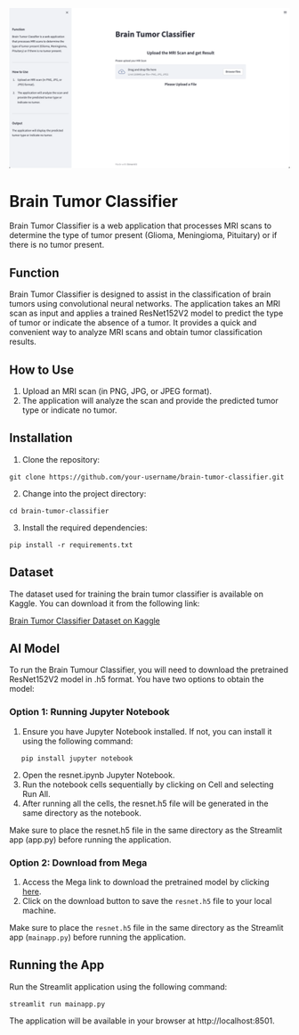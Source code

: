
![Brain Tumor Classifier](screenshot.png)

## 
# Brain Tumor Classifier
Brain Tumor Classifier is a web application that processes MRI scans to determine the type of tumor present (Glioma, Meningioma, Pituitary) or if there is no tumor present.


## Function
Brain Tumor Classifier is designed to assist in the classification of brain tumors using convolutional neural networks. The application takes an MRI scan as input and applies a trained ResNet152V2 model to predict the type of tumor or indicate the absence of a tumor. It provides a quick and convenient way to analyze MRI scans and obtain tumor classification results.


## How to Use
1. Upload an MRI scan (in PNG, JPG, or JPEG format).
2. The application will analyze the scan and provide the predicted tumor type or indicate no tumor.


## Installation
1. Clone the repository:
```shell
git clone https://github.com/your-username/brain-tumor-classifier.git
```

2. Change into the project directory: 
```shell
cd brain-tumor-classifier
```

3. Install the required dependencies: 
```shell
pip install -r requirements.txt
```


## Dataset
The dataset used for training the brain tumor classifier is available on Kaggle. You can download it from the following link:

[Brain Tumor Classifier Dataset on Kaggle](https://www.kaggle.com/datasets/masoudnickparvar/brain-tumor-mri-dataset)


## AI Model
To run the Brain Tumour Classifier, you will need to download the pretrained ResNet152V2 model in .h5 format. You have two options to obtain the model:


### Option 1: Running Jupyter Notebook
1. Ensure you have Jupyter Notebook installed. If not, you can install it using the following command:
```shell
   pip install jupyter notebook
```
2. Open the resnet.ipynb Jupyter Notebook.
3. Run the notebook cells sequentially by clicking on Cell and selecting Run All.
4. After running all the cells, the resnet.h5 file will be generated in the same directory as the notebook.

Make sure to place the resnet.h5 file in the same directory as the Streamlit app (app.py) before running the application.

### Option 2: Download from Mega
1. Access the Mega link to download the pretrained model by clicking [here](https://mega.nz/folder/46QwiSCY#kTgCWkBJFQ1durISD71zqQ).
2. Click on the download button to save the `resnet.h5` file to your local machine.

Make sure to place the `resnet.h5` file in the same directory as the Streamlit app (`mainapp.py`) before running the application.

## Running the App
Run the Streamlit application using the following command:

```shell
streamlit run mainapp.py
```
The application will be available in your browser at http://localhost:8501.

